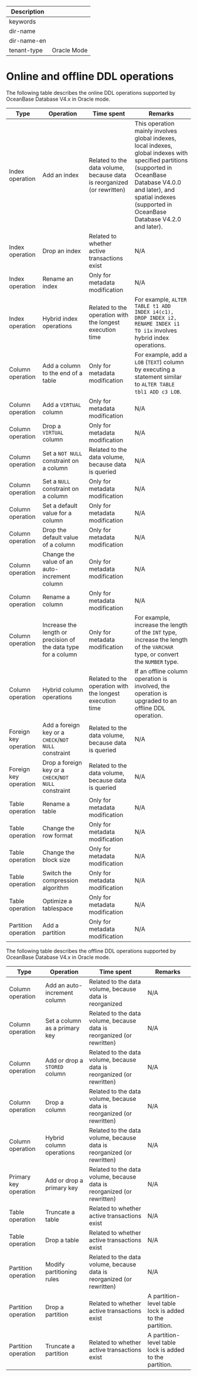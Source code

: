 | Description   |                 |
|---------------|-----------------|
| keywords      |                 |
| dir-name      |                 |
| dir-name-en   |                 |
| tenant-type   | Oracle Mode     |

# Online and offline DDL operations

The following table describes the online DDL operations supported by OceanBase Database V4.x in Oracle mode.

| Type | Operation | Time spent | Remarks |
|-------------|--------------------------|--------------------------|--------------------|
| Index operation | Add an index | Related to the data volume, because data is reorganized (or rewritten) | This operation mainly involves global indexes, local indexes, global indexes with specified partitions (supported in OceanBase Database V4.0.0 and later), and spatial indexes (supported in OceanBase Database V4.2.0 and later).  |
| Index operation | Drop an index | Related to whether active transactions exist | N/A |
| Index operation | Rename an index | Only for metadata modification | N/A |
| Index operation | Hybrid index operations | Related to the operation with the longest execution time | For example, `ALTER TABLE t1 ADD INDEX i4(c1), DROP INDEX i2, RENAME INDEX i1 TO i1x` involves hybrid index operations.  |
| Column operation | Add a column to the end of a table | Only for metadata modification | For example, add a `LOB` (`TEXT`) column by executing a statement similar to `ALTER TABLE tbl1 ADD c3 LOB`.  |
| Column operation | Add a `VIRTUAL` column | Only for metadata modification | N/A |
| Column operation | Drop a `VIRTUAL` column | Only for metadata modification | N/A |
| Column operation | Set a `NOT NULL` constraint on a column | Related to the data volume, because data is queried | N/A |
| Column operation | Set a `NULL` constraint on a column | Only for metadata modification | N/A |
| Column operation | Set a default value for a column | Only for metadata modification | N/A |
| Column operation | Drop the default value of a column | Only for metadata modification | N/A |
| Column operation | Change the value of an auto-increment column | Only for metadata modification | N/A |
| Column operation | Rename a column | Only for metadata modification | N/A |
| Column operation | Increase the length or precision of the data type for a column | Only for metadata modification | For example, increase the length of the `INT` type, increase the length of the `VARCHAR` type, or convert the `NUMBER` type.  |
| Column operation | Hybrid column operations | Related to the operation with the longest execution time | If an offline column operation is involved, the operation is upgraded to an offline DDL operation.  |
| Foreign key operation | Add a foreign key or a `CHECK`/`NOT NULL` constraint | Related to the data volume, because data is queried  | N/A |
| Foreign key operation | Drop a foreign key or a `CHECK`/`NOT NULL` constraint | Related to the data volume, because data is queried  | N/A |
| Table operation | Rename a table | Only for metadata modification | N/A |
| Table operation | Change the row format | Only for metadata modification | N/A |
| Table operation | Change the block size | Only for metadata modification | N/A |
| Table operation | Switch the compression algorithm | Only for metadata modification | N/A |
| Table operation | Optimize a tablespace | Only for metadata modification | N/A |
| Partition operation | Add a partition | Only for metadata modification | N/A |


The following table describes the offline DDL operations supported by OceanBase Database V4.x in Oracle mode.

| Type | Operation | Time spent | Remarks |
|-------------|--------------------------|--------------------------|--------------------|
| Column operation | Add an auto-increment column | Related to the data volume, because data is reorganized | N/A |
| Column operation | Set a column as a primary key | Related to the data volume, because data is reorganized (or rewritten) | N/A |
| Column operation | Add or drop a `STORED` column | Related to the data volume, because data is reorganized (or rewritten) | N/A |
| Column operation | Drop a column | Related to the data volume, because data is reorganized (or rewritten) | N/A |
| Column operation | Hybrid column operations | Related to the data volume, because data is reorganized (or rewritten) | N/A |
| Primary key operation | Add or drop a primary key | Related to the data volume, because data is reorganized (or rewritten) | N/A |
| Table operation | Truncate a table | Related to whether active transactions exist | N/A |
| Table operation | Drop a table | Related to whether active transactions exist | N/A |
| Partition operation | Modify partitioning rules | Related to the data volume, because data is reorganized (or rewritten) | N/A |
| Partition operation | Drop a partition | Related to whether active transactions exist | A partition-level table lock is added to the partition.  |
| Partition operation | Truncate a partition | Related to whether active transactions exist | A partition-level table lock is added to the partition.  |
